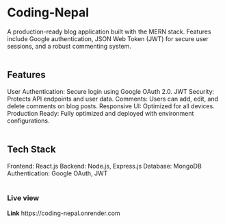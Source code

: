 ﻿# Coding-Nepal

 A production-ready blog application built with the MERN stack. Features include Google authentication, JSON Web Token (JWT) for secure user sessions, and a robust commenting system.
<br><br>
<h2>Features</h2>
User Authentication: Secure login using Google OAuth 2.0.
JWT Security: Protects API endpoints and user data.
Comments: Users can add, edit, and delete comments on blog posts.
Responsive UI: Optimized for all devices.
Production Ready: Fully optimized and deployed with environment configurations.
<br><br>
<h2>Tech Stack</h2>
Frontend: React.js
Backend: Node.js, Express.js
Database: MongoDB
Authentication: Google OAuth, JWT
<br><br>

<h3>Live view</h3>
<b>Link</b> https://coding-nepal.onrender.com
